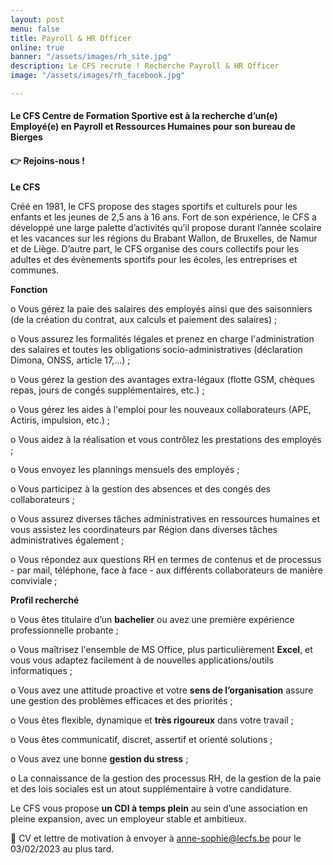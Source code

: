 ```yaml
---
layout: post
menu: false
title: Payroll & HR Officer
online: true
banner: "/assets/images/rh_site.jpg"
description: Le CFS recrute ! Recherche Payroll & HR Officer
image: "/assets/images/rh_facebook.jpg"

---
```

#### **Le CFS Centre de Formation Sportive est à la recherche d’un(e) Employé(e) en Payroll et Ressources Humaines pour son bureau de Bierges**

#### **👉 Rejoins-nous !**

**Le CFS**

Créé en 1981, le CFS propose des stages sportifs et culturels pour les enfants et les jeunes de 2,5 ans à 16 ans. Fort de son expérience, le CFS a développé une large palette d’activités qu’il propose durant l’année scolaire et les vacances sur les régions du Brabant Wallon, de Bruxelles, de Namur et de Liège. D’autre part, le CFS organise des cours collectifs pour les adultes et des évènements sportifs pour les écoles, les entreprises et communes.

**Fonction**

o Vous gérez la paie des salaires des employés ainsi que des saisonniers (de la création du contrat, aux calculs et paiement des salaires) ;

o Vous assurez les formalités légales et prenez en charge l'administration des salaires et toutes les obligations socio-administratives (déclaration Dimona, ONSS, article 17,…) ;

o Vous gérez la gestion des avantages extra-légaux (flotte GSM, chèques repas, jours de congés supplémentaires, etc.) ;

o Vous gérez les aides à l'emploi pour les nouveaux collaborateurs (APE, Actiris, impulsion, etc.) ;

o Vous aidez à la réalisation et vous contrôlez les prestations des employés ;

o Vous envoyez les plannings mensuels des employés ;

o Vous participez à la gestion des absences et des congés des collaborateurs ;

o Vous assurez diverses tâches administratives en ressources humaines et vous assistez les coordinateurs par Région dans diverses tâches administratives également ;

o Vous répondez aux questions RH en termes de contenus et de processus - par mail, téléphone, face à face - aux différents collaborateurs de manière conviviale ;

**Profil recherché**

o Vous êtes titulaire d’un **bachelier** ou avez une première expérience professionnelle probante ;

o Vous maîtrisez l'ensemble de MS Office, plus particulièrement **Excel**, et vous vous adaptez facilement à de nouvelles applications/outils informatiques ;

o Vous avez une attitude proactive et votre **sens de l’organisation** assure une gestion des problèmes efficaces et des priorités ;

o Vous êtes flexible, dynamique et **très rigoureux** dans votre travail ;

o Vous êtes communicatif, discret, assertif et orienté solutions ;

o Vous avez une bonne **gestion du stress** ;

o La connaissance de la gestion des processus RH, de la gestion de la paie et des lois sociales est un atout supplémentaire à votre candidature.

Le CFS vous propose **un CDI à temps plein** au sein d’une association en pleine expansion, avec un employeur stable et ambitieux.

📩 CV et lettre de motivation à envoyer à [anne-sophie@lecfs.be](mailto:anne-sophie@lecfs.be) pour le 03/02/2023 au plus tard.